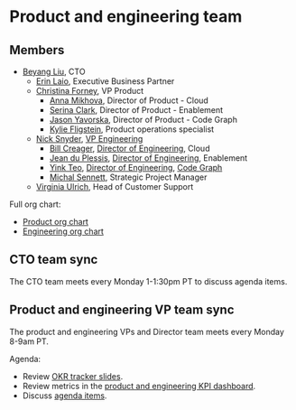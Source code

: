 # Product and engineering team

## Members

- [Beyang Liu](../company/team/index.md#beyang-liu), CTO
  - [Erin Laio](../company/team/index.md#erin-laio), Executive Business Partner
  - [Christina Forney](../company/team/index.md#christina-forney), VP Product
    - [Anna Mikhova](../company/team/index.md#anna-mikhova), Director of Product - Cloud
    - [Serina Clark](../company/team/index.md#serina-clark), Director of Product - Enablement
    - [Jason Yavorska](../company/team/index.md#jason-yavorska), Director of Product - Code Graph
    - [Kylie Fligstein](../company/team/index.md#kylie-fligstein), Product operations specialist
  - [Nick Snyder](../company/team/index.md#nick-snyder), [VP Engineering](../engineering/roles.md#vp-engineering)
    - [Bill Creager](../company/team/index.md#bill-creager), [Director of Engineering](../engineering/roles.md#director-of-engineering), Cloud
    - [Jean du Plessis](../company/team/index.md#jean-du-plessis), [Director of Engineering](../engineering/roles.md#engineering-manager), Enablement
    - [Yink Teo](../company/team/index.md#yink-teo), [Director of Engineering](../engineering/roles.md#director-of-engineering), [Code Graph](../engineering/code-graph/index.md)
    - [Michal Sennett](../company/team/index.md#michal-sennett), Strategic Project Manager
  - [Virginia Ulrich](../company/team/index.md#virginia-ulrich), Head of Customer Support

Full org chart:

- [Product org chart](../product/product_org.md)
- [Engineering org chart](../engineering/eng_org.md)

## CTO team sync

The CTO team meets every Monday 1-1:30pm PT to discuss agenda items.

## Product and engineering VP team sync

The product and engineering VPs and Director team meets every Monday 8-9am PT.

Agenda:

- Review [OKR tracker slides](#okr-tracker-slides).
- Review metrics in the [product and engineering KPI dashboard](https://sourcegraph.looker.com/dashboards-next/217).
- Discuss [agenda items](https://docs.google.com/document/d/1wxPfAGE-WbPo4Bx4C1cRPu9qpgooxOWomavNHaWg8iE/edit#heading=h.opj5ynmxw7w0).
